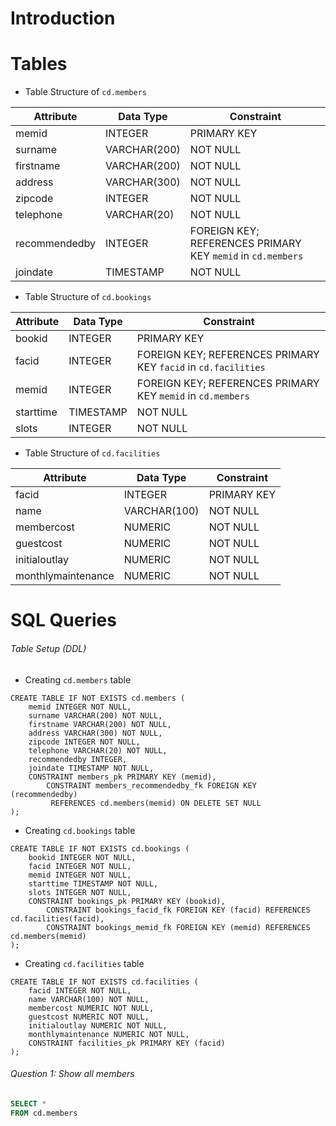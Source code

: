 # Introduction

# Tables

- Table Structure of `cd.members`

| Attribute | Data Type | Constraint |
|-----------|-----------|------------|
| memid | INTEGER | PRIMARY KEY |
| surname | VARCHAR(200) | NOT NULL |
| firstname | VARCHAR(200) | NOT NULL |
| address | VARCHAR(300) | NOT NULL |
| zipcode | INTEGER | NOT NULL |
| telephone | VARCHAR(20) | NOT NULL |
| recommendedby | INTEGER | FOREIGN KEY; REFERENCES PRIMARY KEY `memid` in `cd.members` |
| joindate | TIMESTAMP | NOT NULL |

- Table Structure of `cd.bookings`

| Attribute | Data Type | Constraint |
|----------|-----------|------------|
| bookid | INTEGER | PRIMARY KEY |
| facid | INTEGER | FOREIGN KEY; REFERENCES PRIMARY KEY `facid` in `cd.facilities` |
| memid | INTEGER | FOREIGN KEY; REFERENCES PRIMARY KEY `memid` in `cd.members` |
| starttime | TIMESTAMP | NOT NULL |
| slots | INTEGER | NOT NULL |

- Table Structure of `cd.facilities`

| Attribute | Data Type | Constraint |
|-----------|-----------|------------|
| facid | INTEGER | PRIMARY KEY |
| name | VARCHAR(100) | NOT NULL |
| membercost | NUMERIC | NOT NULL |
| guestcost | NUMERIC | NOT NULL |
| initialoutlay | NUMERIC | NOT NULL |
| monthlymaintenance | NUMERIC | NOT NULL |

# SQL Queries

###### Table Setup (DDL)
- Creating `cd.members` table
```
CREATE TABLE IF NOT EXISTS cd.members (
	memid INTEGER NOT NULL,
	surname VARCHAR(200) NOT NULL,
	firstname VARCHAR(200) NOT NULL,
	address VARCHAR(300) NOT NULL,
	zipcode INTEGER NOT NULL,
	telephone VARCHAR(20) NOT NULL,
	recommendedby INTEGER,
	joindate TIMESTAMP NOT NULL,
	CONSTRAINT members_pk PRIMARY KEY (memid),
        CONSTRAINT members_recommendedby_fk FOREIGN KEY (recommendedby)
		 REFERENCES cd.members(memid) ON DELETE SET NULL
);
```

- Creating `cd.bookings` table
```
CREATE TABLE IF NOT EXISTS cd.bookings (
	bookid INTEGER NOT NULL,
	facid INTEGER NOT NULL,
	memid INTEGER NOT NULL,
	starttime TIMESTAMP NOT NULL,
	slots INTEGER NOT NULL,
	CONSTRAINT bookings_pk PRIMARY KEY (bookid),
        CONSTRAINT bookings_facid_fk FOREIGN KEY (facid) REFERENCES cd.facilities(facid),
        CONSTRAINT bookings_memid_fk FOREIGN KEY (memid) REFERENCES cd.members(memid)
);
```

- Creating `cd.facilities` table
```
CREATE TABLE IF NOT EXISTS cd.facilities (
	facid INTEGER NOT NULL,
	name VARCHAR(100) NOT NULL,
	membercost NUMERIC NOT NULL,
	guestcost NUMERIC NOT NULL,
	initialoutlay NUMERIC NOT NULL,
	monthlymaintenance NUMERIC NOT NULL,
	CONSTRAINT facilities_pk PRIMARY KEY (facid)
);	
```

###### Question 1: Show all members 

```sql
SELECT *
FROM cd.members
```


